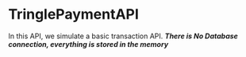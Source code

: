 # TringlePaymentAPI 
In this API, we simulate a basic transaction API.
***There is No Database connection, everything is stored in the memory***
